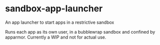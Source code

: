 # sandbox-app-launcher
An app launcher to start apps in a restrictive sandbox

Runs each app as its own user, in a bubblewrap sandbox and confined by apparmor. Currently a WIP and not for actual use.
